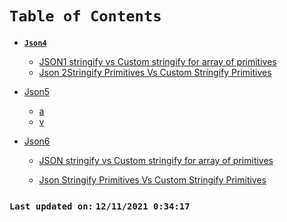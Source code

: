 # `Table of Contents`


-  **[`Json4`]()**
    -   [JSON1 stringify vs Custom stringify for array of primitives](./docs/json-stringify-primitives-array-vs-custom-stringify-primitives-array.md)
    -   [Json 2Stringify Primitives Vs Custom Stringify Primitives](./docs/json-stringify-primitives-vs-custom-stringify-primitives.md)

-   [Json5]()
    -   [a](./docs/json-stringify-primitives-array-vs-custom-stringify-primitives-array.md)
    -   [v](./docs/json-stringify-primitives-vs-custom-stringify-primitives.md)

-   [Json6]()

    -   [JSON stringify vs Custom stringify for array of primitives](./docs/json-stringify-primitives-array-vs-custom-stringify-primitives-array.md)

    -   [Json Stringify Primitives Vs Custom Stringify Primitives](./docs/json-stringify-primitives-vs-custom-stringify-primitives.md)


### `Last updated on:` `12/11/2021 0:34:17`
